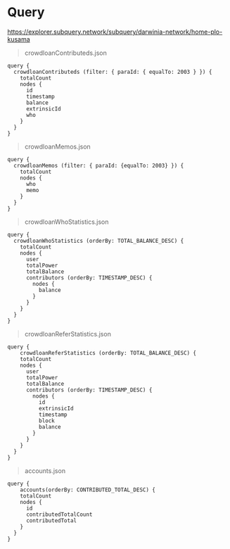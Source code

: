 # Query

https://explorer.subquery.network/subquery/darwinia-network/home-plo-kusama

> crowdloanContributeds.json

```
query {
  crowdloanContributeds (filter: { paraId: { equalTo: 2003 } }) {
    totalCount
    nodes {
      id
      timestamp
      balance
      extrinsicId
      who
    }
  }
}
```

> crowdloanMemos.json

```
query {
  crowdloanMemos (filter: { paraId: {equalTo: 2003} }) {
    totalCount
    nodes {
      who
      memo
    }
  }
}
```

> crowdloanWhoStatistics.json

```
query {
  crowdloanWhoStatistics (orderBy: TOTAL_BALANCE_DESC) {
    totalCount
    nodes {
      user
      totalPower
      totalBalance
      contributors (orderBy: TIMESTAMP_DESC) {
        nodes {
          balance
        }
      }
    }
  }
}
```

> crowdloanReferStatistics.json

```
query {
	crowdloanReferStatistics (orderBy: TOTAL_BALANCE_DESC) {
    totalCount
    nodes {
      user
      totalPower
      totalBalance
      contributors (orderBy: TIMESTAMP_DESC) {
        nodes {
          id
          extrinsicId
          timestamp
          block
          balance
        }
      }
    }
  }
}
```

> accounts.json

```
query {
	accounts(orderBy: CONTRIBUTED_TOTAL_DESC) {
    totalCount
    nodes {
      id
      contributedTotalCount
      contributedTotal
    }
  }
}
```
